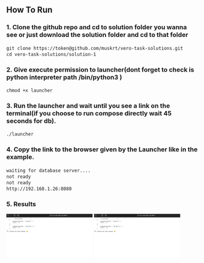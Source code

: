## How To Run 
### 1. Clone the github repo and cd to solution folder you wanna see or just download the solution folder and cd to that folder
```shell
git clone https://token@github.com/muskrt/vero-task-solutions.git
cd vero-task-solutions/solution-1
```
### 2. Give execute permission to launcher(dont forget to check  is python interpreter path /bin/python3 )
```shell
chmod +x launcher
```
### 3. Run the launcher and wait until you see a link on the terminal(if you choose to run compose directly wait 45 seconds for db). 
```shell
./launcher
```
### 4. Copy the link to the browser given by the Launcher like in the example.
```shell
waiting for database server....
not ready
not ready
http://192.168.1.26:8080
```
### 5. Results
<p>
  <img src="./solution1.png" width="45%" />
  <img src="./solution2.png" width="45%" /> 
</p>


